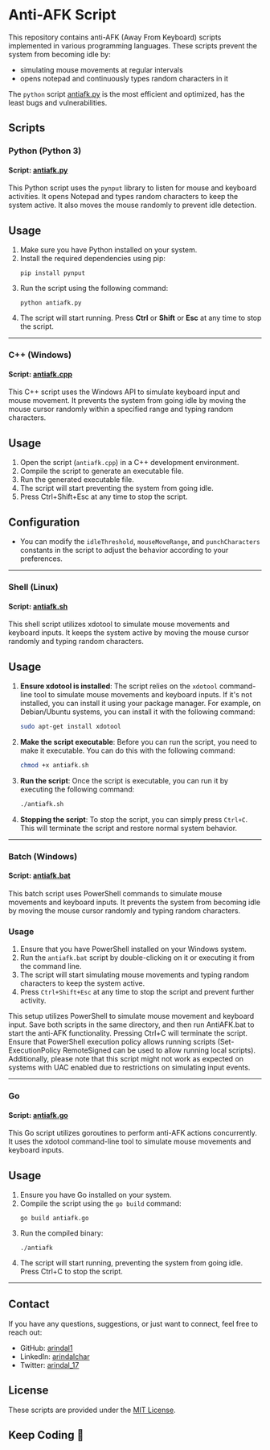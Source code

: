 # Anti-AFK Script

This repository contains anti-AFK (Away From Keyboard) scripts implemented in various programming languages. These scripts prevent the system from becoming idle by:
- simulating mouse movements at regular intervals
- opens notepad and continuously types random characters in it

The `python` script [antiafk.py](https://github.com/arindal1/anti-AFK/blob/main/antiafk.py) is the most efficient and optimized, has the least bugs and vulnerabilities.

## Scripts

### Python (Python 3)

#### Script: [antiafk.py](https://github.com/arindal1/anti-AFK/blob/main/antiafk.py)

This Python script uses the `pynput` library to listen for mouse and keyboard activities. It opens Notepad and types random characters to keep the system active. It also moves the mouse randomly to prevent idle detection.

## Usage

1. Make sure you have Python installed on your system.
2. Install the required dependencies using pip:
   ```
   pip install pynput
   ```
3. Run the script using the following command:
   ```
   python antiafk.py
   ```
4. The script will start running. Press **Ctrl** or **Shift** or **Esc** at any time to stop the script.

---

### C++ (Windows)

#### Script: [antiafk.cpp](https://github.com/arindal1/anti-AFK/blob/main/antiafk.cpp)

This C++ script uses the Windows API to simulate keyboard input and mouse movement. It prevents the system from going idle by moving the mouse cursor randomly within a specified range and typing random characters.

## Usage

1. Open the script (`antiafk.cpp`) in a C++ development environment.
2. Compile the script to generate an executable file.
3. Run the generated executable file.
4. The script will start preventing the system from going idle.
5. Press Ctrl+Shift+Esc at any time to stop the script.

## Configuration

- You can modify the `idleThreshold`, `mouseMoveRange`, and `punchCharacters` constants in the script to adjust the behavior according to your preferences.
---

### Shell (Linux)

#### Script: [antiafk.sh](https://github.com/arindal1/anti-AFK/blob/main/antiafk.sh)

This shell script utilizes xdotool to simulate mouse movements and keyboard inputs. It keeps the system active by moving the mouse cursor randomly and typing random characters.

## Usage

1. **Ensure xdotool is installed**: The script relies on the `xdotool` command-line tool to simulate mouse movements and keyboard inputs. If it's not installed, you can install it using your package manager. For example, on Debian/Ubuntu systems, you can install it with the following command:

    ```bash
    sudo apt-get install xdotool
    ```

2. **Make the script executable**: Before you can run the script, you need to make it executable. You can do this with the following command:

    ```bash
    chmod +x antiafk.sh
    ```

3. **Run the script**: Once the script is executable, you can run it by executing the following command:

    ```bash
    ./antiafk.sh
    ```

4. **Stopping the script**: To stop the script, you can simply press `Ctrl+C`. This will terminate the script and restore normal system behavior.

---

### Batch (Windows)

#### Script: [antiafk.bat](https://github.com/arindal1/anti-AFK/blob/main/antiafk.bat)

This batch script uses PowerShell commands to simulate mouse movements and keyboard inputs. It prevents the system from becoming idle by moving the mouse cursor randomly and typing random characters.

### Usage

1. Ensure that you have PowerShell installed on your Windows system.
2. Run the `antiafk.bat` script by double-clicking on it or executing it from the command line.
3. The script will start simulating mouse movements and typing random characters to keep the system active.
4. Press `Ctrl+Shift+Esc` at any time to stop the script and prevent further activity.

<p>This setup utilizes PowerShell to simulate mouse movement and keyboard input. Save both scripts in the same directory, and then run AntiAFK.bat to start the anti-AFK functionality. Pressing Ctrl+C will terminate the script. Ensure that PowerShell execution policy allows running scripts (Set-ExecutionPolicy RemoteSigned can be used to allow running local scripts). Additionally, please note that this script might not work as expected on systems with UAC enabled due to restrictions on simulating input events.</p>

---

### Go

#### Script: [antiafk.go](https://github.com/arindal1/anti-AFK/blob/main/antiafk.go)

This Go script utilizes goroutines to perform anti-AFK actions concurrently. It uses the xdotool command-line tool to simulate mouse movements and keyboard inputs.

## Usage

1. Ensure you have Go installed on your system.
2. Compile the script using the `go build` command:
   ```
   go build antiafk.go
   ```
3. Run the compiled binary:
   ```
   ./antiafk
   ```
4. The script will start running, preventing the system from going idle. Press Ctrl+C to stop the script.

---

## Contact

If you have any questions, suggestions, or just want to connect, feel free to reach out:

- GitHub: [arindal1](https://github.com/arindal1)
- LinkedIn: [arindalchar](https://www.linkedin.com/in/arindalchar/)
- Twitter: [arindal_17](https://twitter.com/arindal_17)

## License

These scripts are provided under the [MIT License](LICENSE).

## Keep Coding 🚀
